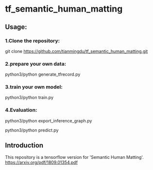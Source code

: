 # tf_semantic_human_matting

## Usage:

### 1.Clone the repository:

git clone https://github.com/tianmingdu/tf_semantic_human_matting.git

### 2.prepare your own data:

python3/python generate_tfrecord.py

### 3.train your own model:

python3/python train.py

### 4.Evaluation:

python3/python export_inference_graph.py

python3/python predict.py


## Introduction
This repository is a tensorflow version for 'Semantic Human Matting'. https://arxiv.org/pdf/1809.01354.pdf
